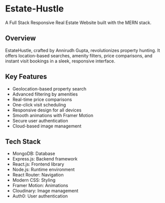 # Estate-Hustle
A Full Stack Responsive Real Estate Website built with the MERN stack.

## Overview
EstateHustle, crafted by Annirudh Gupta, revolutionizes property hunting. It offers location-based searches, amenity filters, price comparisons, and instant visit bookings in a sleek, responsive interface.

## Key Features
- Geolocation-based property search
- Advanced filtering by amenities
- Real-time price comparisons
- One-click visit scheduling
- Responsive design for all devices
- Smooth animations with Framer Motion
- Secure user authentication
- Cloud-based image management

## Tech Stack
- MongoDB: Database
- Express.js: Backend framework
- React.js: Frontend library
- Node.js: Runtime environment
- React Router: Navigation
- Modern CSS: Styling
- Framer Motion: Animations
- Cloudinary: Image management
- Auth0: User authentication
